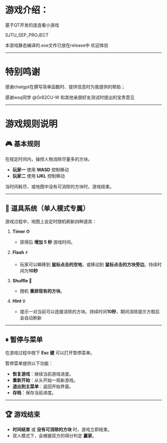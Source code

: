 # 游戏介绍：

基于QT开发的连连看小游戏 

SJTU_SEP_PROJECT

本游戏静态编译的.exe文件已放在release中 欢迎体验

---

# 特别鸣谢

感谢chatgpt在撰写简单函数时、提供信息时为我提供的帮助；

感谢wsq同学 @Gr82CU-W 和其他亲朋好友测试时提出的宝贵意见


---



# 游戏规则说明

## 🎮 基本规则
在规定时间内，操控人物消除尽量多的方块。  
- **玩家一** 使用 **WASD** 控制移动  
- **玩家二** 使用 **IJKL** 控制移动  

当时间耗尽，或地图中没有可消除的方块时，游戏结束。  

---

## 🧰 道具系统（单人模式专属）
游戏过程中，地图上会定时随机刷新四种道具：  

1. **Timer ⏱**  
   - 获得后 **增加 5 秒** 游戏时间。  

2. **Flash ⚡**  
   - 玩家可以瞬移到 **鼠标点击的空地**，或移动到 **鼠标点击的方块旁边**。持续时间为**10秒**  

3. **Shuffle 🔀**  
   - 随机 **重排现有的方块**。  

4. **Hint 💡**  
   - 提示一对当前可以连接消除的方块。持续时间**10秒**，期间消除提示方框后会自动刷新

---

## ⏸ 暂停与菜单
在游戏过程中按下 **Esc 键** 可以打开暂停菜单。  

暂停菜单提供以下功能：  
- **恢复游戏**：继续当前游戏进度。  
- **重新开始**：从头开始一局新游戏。  
- **退出到主菜单**：返回开始界面。  
- **存档**：保存当前进度。  

---

## 🏆 游戏结束
- **时间结束** 或 **没有可消除的方块** 时，游戏立即结束。  
- 双人模式下，会根据双方的得分判定 **赢家**。  
